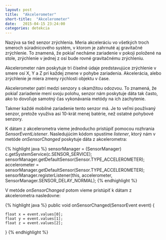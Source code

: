 ```yaml
---
layout: post
title:  "Akcelerometer"
short-title:  "Akcelerometer"
date:   2015-04-15 23:24:00
categories: detekcia
---
```


Nazýva sa tiež senzor zrýchlenia. Meria akceleráciu vo všetkých troch smeroch
súradnicového systém, v ktorom je zahrnuté aj gravitačné zrýchlenie. To znamená, že
pokiaľ necháme zariadenie v pokoji položené na stole, zrýchlenie v jednej z osí bude rovné
gravitačnému zrýchleniu.

Akcelerometer nám poskytuje tri číselné údaje predstavujúce zrýchlenie v smere osí X, Y
a Z pri každej zmene v pohybe zariadenia. Akcelerácia, alebo zrýchlenie je miera zmeny
rýchlosti objektu v čase.

Akcelerometer patrí medzi senzory s okamžitou odozvou. To znamená, že pokiaľ
zariadenie mení svoju polohu, senzor nám poskytuje dáta tak často, ako to dovoľuje
samotný čas vykonávania metódy na ich zachytenie.

Takmer každé mobilné zariadenie tento senzor má. Je to veľmi používaný senzor, pretože
využíva asi 10-krát menej batérie, než ostatné pohybové senzory.

K dátam z akcelerometra vieme jednoducho pristúpiť pomocou rozhrania *SensorEventListener*.
Nasledujúcim kódom spustíme *listener*, ktorý nám v metóde *onSensorChanged* poskytuje dáta z akcelerometra:

{% highlight java %}
sensorManager = (SensorManager) c.getSystemService(c.SENSOR_SERVICE);
sensorManager.getDefaultSensor(Sensor.TYPE_ACCELEROMETER);
accelerometer = sensorManager.getDefaultSensor(Sensor.TYPE_ACCELEROMETER);
sensorManager.registerListener(this, accelerometer, SensorManager.SENSOR_DELAY_NORMAL);
{% endhighlight %}

V metóde *onSensorChanged* potom vieme pristúpiť k dátam z akcelerometra nasledovne:

{% highlight java %}
public void onSensorChanged(SensorEvent event) {

    float x = event.values[0];
    float y = event.values[1];
    float z = event.values[2];

}
{% endhighlight %}